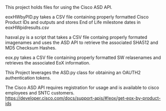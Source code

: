 This project holds files for using the Cisco ASD API.

eoxHWbyPID.py takes a CSV file containing properly formatted Cisco Product IDs and outputs and stores End of Life milestone dates in eoxHWpidresults.csv

hasval.py is a script that takes a CSV file containg properly formated
imagenames and uses the ASD API to retrieve the associated SHA512 and
MD5 Checksum Hashes.

eox.py takes a CSV file containing properly formatted SW relasenames and
retrieves the associated EoX information.

This Project leverages the ASD.py class for obtaining an OAUTH2
authentication tokens.

The Cisco ASD API requires registration for usage and is available to
cisco employees and SNTC customers.
https://developer.cisco.com/docs/support-apis/#!eox/get-eox-by-product-ids
